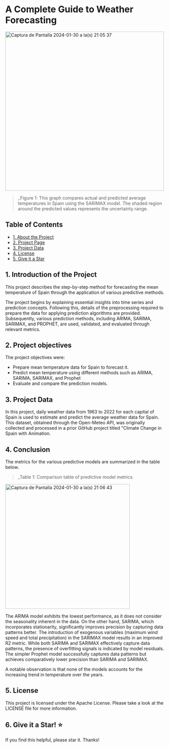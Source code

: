 # A Complete Guide to Weather Forecasting
<img width="500" alt="Captura de Pantalla 2024-01-30 a la(s) 21 05 37" src="https://github.com/Cintia-Perez-Battistessa/A-Complete-Guide-to-Weather-Forecasting/assets/129741210/7337f85a-807f-4909-96c9-880cfbc7925c">

>_Figure  1: This graph compares actual and predicted average temperatures in Spain using the SARIMAX model. The shaded region around the predicted values represents the uncertainty range.

<a name="top"></a>
## Table of Contents
* [1. About the Project](#1)
* [2. Project Page](#2)
* [3. Project Data](#3)
* [4. License](#4)
* [5. Give it a Star](#5)


<a name="item1"></a>
## 1. Introduction of the Project

This project describes the step-by-step method for forecasting the mean temperature of Spain through the application of various predictive methods.

The project begins by explaining essential insights into time series and prediction concepts. Following this, details of the preprocessing required to prepare the data for applying prediction algorithms are provided. Subsequently, various prediction methods, including ARIMA, SARIMA, SARIMAX, and PROPHET, are used, validated, and evaluated through relevant metrics.

<a name="2"></a>
## 2. Project objectives

The project objectives were:

- Prepare mean temperature data for Spain to forecast it.
- Predict mean temperature using different methods such as ARIMA, SARIMA, SARIMAX, and Prophet
- Evaluate and compare the prediction models.

<a name="3"></a>
## 3. Project Data

In this project, daily weather data from 1963 to 2022 for each capital of Spain is used to estimate and predict the average weather data for Spain. This dataset, obtained through the Open-Meteo API, was originally collected and processed in a prior GitHub project titled "Climate Change in Spain with Animation.

<a name="4"></a>
## 4. Conclusion

The metrics for the various predictive models are summarized in the table below.

>_Table  1: Comparison table of predictive model metrics.

<img width="392" alt="Captura de Pantalla 2024-01-30 a la(s) 21 06 43" src="https://github.com/Cintia-Perez-Battistessa/A-Complete-Guide-to-Weather-Forecasting/assets/129741210/ead066e0-e941-47ce-b27f-6b8c9f339b69">

The ARIMA model exhibits the lowest performance, as it does not consider the seasonality inherent in the data. On the other hand, SARIMA, which incorporates stationarity, significantly improves precision by capturing data patterns better. The introduction of exogenous variables (maximum wind speed and total precipitation) in the SARIMAX model results in an improved R2 metric. While both SARIMA and SARIMAX effectively capture data patterns, the presence of overfitting signals is indicated by model residuals. The simpler Prophet model successfully captures data patterns but achieves comparatively lower precision than SARIMA and SARIMAX.

A notable observation is that none of the models accounts for the increasing trend in temperature over the years.

<a name="5"></a>
## 5. License 
This project is licensed under the Apache License. Please take a look at the LICENSE file for more information.

<a name="item6"></a>
## 6. Give it a Star! ⭐ 
If you find this helpful, please star it. Thanks!
